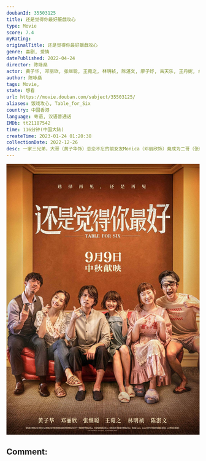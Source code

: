 ```yaml
---
doubanId: 35503125
title: 还是觉得你最好飯戲攻心
type: Movie
score: 7.4
myRating: 
originalTitle: 还是觉得你最好飯戲攻心
genre: 喜剧, 爱情
datePublished: 2022-04-24
director: 陈咏燊
actor: 黄子华, 邓丽欣, 张继聪, 王菀之, 林明祯, 陈湛文, 廖子妤, 古天乐, 王丹妮, 余香凝, 黄德斌, 胡子彤, 姜皓文, 陈毅燊, 吴肇轩, 林家熙, 凌文龙
author: 陈咏燊
tags: Movie, 
state: 想看
url: https://movie.douban.com/subject/35503125/
aliases: 饭戏攻心, Table_for_Six
country: 中国香港
language: 粤语, 汉语普通话
IMDb: tt21187542
time: 116分钟(中国大陆)
createTime: 2023-01-24 01:20:38
collectionDate: 2022-12-26
desc: 一家三兄弟，大哥（黄子华饰）恋恋不忘的前女友Monica（邓丽欣饰）竟成为二哥（张继聪饰）的现女友。自尊心驱使下，大哥答应新结识的喵喵（林明祯饰）的追求。三弟（陈湛文饰）和女友Josephi...
---
```


![image](assets/p2879301401.jpg)

Comment: 
---

